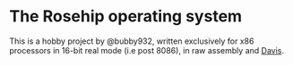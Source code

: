 # The Rosehip operating system
This is a hobby project by @bubby932, written exclusively for x86 processors in 16-bit real mode (i.e post 8086), in raw assembly and [Davis](https://github.com/bubby932/davis-lang).
